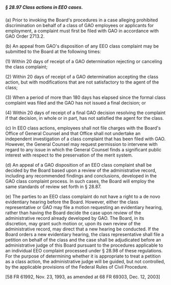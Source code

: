 ##### § 28.97 Class actions in EEO cases. #####

(a) Prior to invoking the Board's procedures in a case alleging prohibited discrimination on behalf of a class of GAO employees or applicants for employment, a complaint must first be filed with GAO in accordance with GAO Order 2713.2.

(b) An appeal from GAO's disposition of any EEO class complaint may be submitted to the Board at the following times:

(1) Within 20 days of receipt of a GAO determination rejecting or canceling the class complaint;

(2) Within 20 days of receipt of a GAO determination accepting the class action, but with modifications that are not satisfactory to the agent of the class;

(3) When a period of more than 180 days has elapsed since the formal class complaint was filed and the GAO has not issued a final decision; or

(4) Within 20 days of receipt of a final GAO decision resolving the complaint if that decision, in whole or in part, has not satisfied the agent for the class.

(c) In EEO class actions, employees shall not file charges with the Board's Office of General Counsel and that Office shall not undertake an independent investigation of a class complaint that has been filed with GAO. However, the General Counsel may request permission to intervene with regard to any issue in which the General Counsel finds a significant public interest with respect to the preservation of the merit system.

(d) An appeal of a GAO disposition of an EEO class complaint shall be decided by the Board based upon a review of the administrative record, including any recommended findings and conclusions, developed in the GAO class complaint process. In such cases, the Board will employ the same standards of review set forth in § 28.87.

(e) The parties to an EEO class complaint do not have a right to a de novo evidentiary hearing before the Board. However, either the class representative or GAO may file a motion requesting an evidentiary hearing, rather than having the Board decide the case upon review of the administrative record already developed by GAO. The Board, in its discretion, may grant such motion or, upon its own review of the administrative record, may direct that a new hearing be conducted. If the Board orders a new evidentiary hearing, the class representative shall file a petition on behalf of the class and the case shall be adjudicated before an administrative judge of this Board pursuant to the procedures applicable to an individual EEO complaint processed under § 28.98 of these regulations. For the purpose of determining whether it is appropriate to treat a petition as a class action, the administrative judge will be guided, but not controlled, by the applicable provisions of the Federal Rules of Civil Procedure.

[58 FR 61992, Nov. 23, 1993, as amended at 68 FR 69303, Dec. 12, 2003]